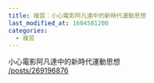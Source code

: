 ```yaml
---
title: 複習：小心電影阿凡達中的新時代運動思想
last_modified_at: 1604581200
categories:
  - 複習
---
```


<p>小心電影阿凡達中的新時代運動思想<br>
<a href="/posts/269196876" target="_blank">/posts/269196876</a></p>

<p>&nbsp;</p>

